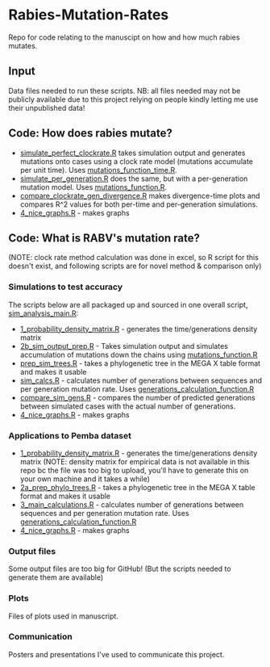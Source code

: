 # Rabies-Mutation-Rates

Repo for code relating to the manuscipt on how and how much rabies mutates.

## Input
Data files needed to run these scripts. NB: all files needed may not be publicly available due to this project relying on people kindly letting me use their unpublished data!

## Code: How does rabies mutate?
- [simulate_perfect_clockrate.R](code/simulate_perfect_clockrate.R) takes simulation output and generates mutations onto cases using a clock rate model (mutations accumulate per unit time). Uses [mutations_function_time.R](code/mutations_function_time.R).
- [simulate_per_generation.R](code/simulate_per_generation.R) does the same, but with a per-generation mutation model. Uses [mutations_function.R](code/mutations_function.R).
- [compare_clockrate_gen_divergence.R](code/compare_clockrate_gen_divergence.R) makes divergence-time plots and compares R^2 values for both per-time and per-generation simulations.
- [4_nice_graphs.R](code/4_nice_graphs.R) - makes graphs

## Code: What is RABV's mutation rate?
(NOTE: clock rate method calculation was done in excel, so R script for this doesn't exist, and following scripts are for novel method & comparison only)
### Simulations to test accuracy
The scripts below are all packaged up and sourced in one overall script, [sim_analysis_main.R](code/sim_analysis_main.R):
- [1_probability_density_matrix.R](code/1_probability_density_matrix.R) - generates the time/generations density matrix
- [2b_sim_output_prep.R](code/2b_sim_output_prep.R) - Takes simulation output and simulates accumulation of mutations down the chains using [mutations_function.R](code/mutations_function.R)
- [prep_sim_trees.R](code/prep_sim_trees.R) - takes a phylogenetic tree in the MEGA X table format and makes it usable
- [sim_calcs.R](code/sim_calcs.R) - calculates number of generations between sequences and per generation mutation rate. Uses [generations_calculation_function.R](code/generations_calculation_function.R)
- [compare_sim_gens.R](code/compare_sim_gens.R) - compares the number of predicted generations between simulated cases with the actual number of generations. 
- [4_nice_graphs.R](code/4_nice_graphs.R) - makes graphs

### Applications to Pemba dataset
- [1_probability_density_matrix.R](code/1_probability_density_matrix.R) - generates the time/generations density matrix (NOTE: density matrix for empirical data is not available in this repo bc the file was too big to upload, you'll have to generate this on your own machine and it takes a while)
- [2a_prep_phylo_trees.R](code/2a_prep_phylo_trees.R) - takes a phylogenetic tree in the MEGA X table format and makes it usable
- [3_main_calculations.R](code/3_main_calculations.R) - calculates number of generations between sequences and per generation mutation rate. Uses [generations_calculation_function.R](code/generations_calculation_function.R)
- [4_nice_graphs.R](code/4_nice_graphs.R) - makes graphs

### Output files
Some output files are too big for GitHub! (But the scripts needed to generate them are available)

### Plots
Files of plots used in manuscript.

### Communication
Posters and presentations I've used to communicate this project.

